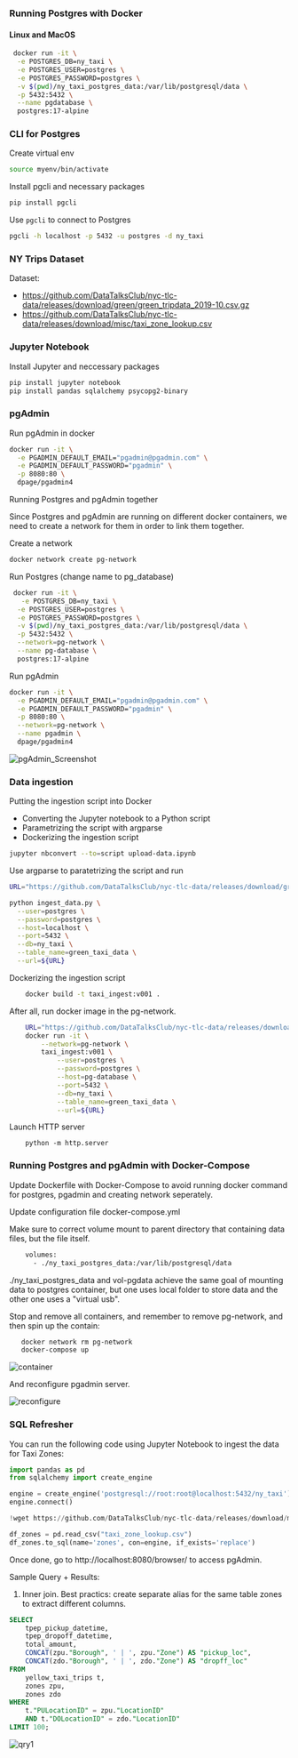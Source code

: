 ### Running Postgres with Docker

#### Linux and MacOS

```bash
 docker run -it \
  -e POSTGRES_DB=ny_taxi \
  -e POSTGRES_USER=postgres \
  -e POSTGRES_PASSWORD=postgres \
  -v $(pwd)/ny_taxi_postgres_data:/var/lib/postgresql/data \
  -p 5432:5432 \
  --name pgdatabase \
  postgres:17-alpine
```

### CLI for Postgres

Create virtual env

```bash
source myenv/bin/activate
```

Install pgcli and necessary packages

```bash
pip install pgcli
```

Use `pgcli` to connect to Postgres

```bash
pgcli -h localhost -p 5432 -u postgres -d ny_taxi
```

### NY Trips Dataset

Dataset:
* https://github.com/DataTalksClub/nyc-tlc-data/releases/download/green/green_tripdata_2019-10.csv.gz
* https://github.com/DataTalksClub/nyc-tlc-data/releases/download/misc/taxi_zone_lookup.csv


### Jupyter Notebook

Install Jupyter and neccessary packages

```bash
pip install jupyter notebook
pip install pandas sqlalchemy psycopg2-binary
```

### pgAdmin

Run pgAdmin in docker

```bash
docker run -it \
  -e PGADMIN_DEFAULT_EMAIL="pgadmin@pgadmin.com" \
  -e PGADMIN_DEFAULT_PASSWORD="pgadmin" \
  -p 8080:80 \
  dpage/pgadmin4
```

Running Postgres and pgAdmin together

Since Postgres and pgAdmin are running on different docker containers, we need to create a network for them in order to link them together.

Create a network

```bash
docker network create pg-network
```

Run Postgres (change name to pg_database)

```bash
 docker run -it \
   -e POSTGRES_DB=ny_taxi \
  -e POSTGRES_USER=postgres \
  -e POSTGRES_PASSWORD=postgres \
  -v $(pwd)/ny_taxi_postgres_data:/var/lib/postgresql/data \
  -p 5432:5432 \
  --network=pg-network \
  --name pg-database \
  postgres:17-alpine
```

Run pgAdmin

```bash
docker run -it \
  -e PGADMIN_DEFAULT_EMAIL="pgadmin@pgadmin.com" \
  -e PGADMIN_DEFAULT_PASSWORD="pgadmin" \
  -p 8080:80 \
  --network=pg-network \
  --name pgadmin \
  dpage/pgadmin4
```
![pgAdmin_Screenshot](screenshots/pgAdmin_Screenshot.jpeg)


### Data ingestion

Putting the ingestion script into Docker

* Converting the Jupyter notebook to a Python script
* Parametrizing the script with argparse
* Dockerizing the ingestion script

```bash
jupyter nbconvert --to=script upload-data.ipynb
```

Use argparse to paratetrizing the script and run

```bash
URL="https://github.com/DataTalksClub/nyc-tlc-data/releases/download/green/green_tripdata_2019-10.csv.gz"

python ingest_data.py \
  --user=postgres \
  --password=postgres \
  --host=localhost \
  --port=5432 \
  --db=ny_taxi \
  --table_name=green_taxi_data \
  --url=${URL}
```

Dockerizing the ingestion script

```bash
    docker build -t taxi_ingest:v001 .
```

After all, run docker image in the pg-network.

```bash
    URL="https://github.com/DataTalksClub/nyc-tlc-data/releases/download/green/green_tripdata_2019-10.csv.gz"
    docker run -it \
        --network=pg-network \
        taxi_ingest:v001 \
            --user=postgres \
            --password=postgres \
            --host=pg-database \
            --port=5432 \
            --db=ny_taxi \
            --table_name=green_taxi_data \
            --url=${URL}
```

Launch HTTP server 

```base
    python -m http.server
```


### Running Postgres and pgAdmin with Docker-Compose

Update Dockerfile with Docker-Compose to avoid running docker command for postgres, pgadmin and creating network seperately.

Update configuration file docker-compose.yml

Make sure to correct volume mount to parent directory that containing data files, but the file itself. 

```bash
    volumes:
      - ./ny_taxi_postgres_data:/var/lib/postgresql/data
```
 ./ny_taxi_postgres_data and vol-pgdata achieve the same goal of mounting data to postgres container, but one uses local folder to store data and the other one uses a "virtual usb". 

 
Stop and remove all containers, and remember to remove pg-network, and then spin up the contain:
```bash
   docker network rm pg-network
   docker-compose up
```
![container](01-docker-terraform/2_docker_sql/screenshots/container.jpg)

And reconfigure pgadmin server.

![reconfigure](screenshots/reconfigure.jpeg)

### SQL Refresher

You can run the following code using Jupyter Notebook to ingest the data for Taxi Zones:

```python
import pandas as pd
from sqlalchemy import create_engine

engine = create_engine('postgresql://root:root@localhost:5432/ny_taxi')
engine.connect()

!wget https://github.com/DataTalksClub/nyc-tlc-data/releases/download/misc/taxi_zone_lookup.csv

df_zones = pd.read_csv("taxi_zone_lookup.csv")
df_zones.to_sql(name='zones', con=engine, if_exists='replace')
```

Once done, go to http://localhost:8080/browser/ to access pgAdmin.

Sample Query + Results:

1. Inner join. 
Best practics: create separate alias for the same table zones to extract different columns.

```sql
SELECT
    tpep_pickup_datetime,
    tpep_dropoff_datetime,
    total_amount,
    CONCAT(zpu."Borough", ' | ', zpu."Zone") AS "pickup_loc",
    CONCAT(zdo."Borough", ' | ', zdo."Zone") AS "dropff_loc"
FROM 
    yellow_taxi_trips t,
    zones zpu,
    zones zdo
WHERE
    t."PULocationID" = zpu."LocationID"
    AND t."DOLocationID" = zdo."LocationID"
LIMIT 100;
```
![qry1](screenshots/qry1.jpeg)


